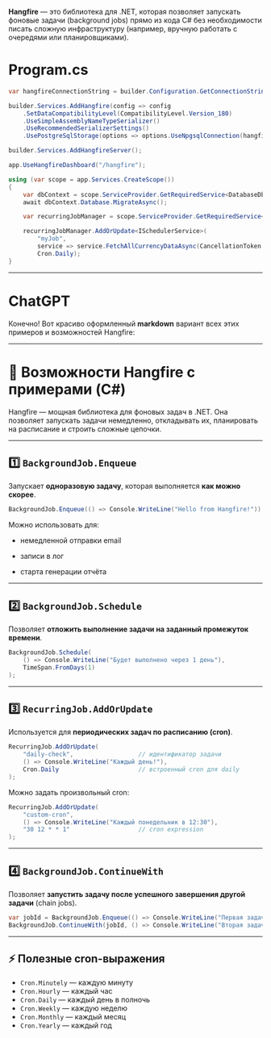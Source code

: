 **Hangfire** — это библиотека для .NET, которая позволяет запускать фоновые задачи (background jobs) прямо из кода C# без необходимости писать сложную инфраструктуру (например, вручную работать с очередями или планировщиками).
# Program.cs
```csharp
var hangfireConnectionString = builder.Configuration.GetConnectionString("HangfireConnectionString");
```
```csharp
builder.Services.AddHangfire(config => config
    .SetDataCompatibilityLevel(CompatibilityLevel.Version_180)
    .UseSimpleAssemblyNameTypeSerializer()
    .UseRecommendedSerializerSettings()
    .UsePostgreSqlStorage(options => options.UseNpgsqlConnection(hangfireConnectionString)));
```

```csharp
builder.Services.AddHangfireServer();
```

```csharp
app.UseHangfireDashboard("/hangfire");
```

```csharp
using (var scope = app.Services.CreateScope())
{
    var dbContext = scope.ServiceProvider.GetRequiredService<DatabaseDbContext>();
    await dbContext.Database.MigrateAsync();

    var recurringJobManager = scope.ServiceProvider.GetRequiredService<IRecurringJobManager>();

    recurringJobManager.AddOrUpdate<ISchedulerService>(
        "myJob",
        service => service.FetchAllCurrencyDataAsync(CancellationToken.None),
        Cron.Daily);
}
```

---
# ChatGPT
Конечно! Вот красиво оформленный **markdown** вариант всех этих примеров и возможностей Hangfire:

---

# 🚀 Возможности Hangfire с примерами (C#)

Hangfire — мощная библиотека для фоновых задач в .NET. Она позволяет запускать задачи немедленно, откладывать их, планировать на расписание и строить сложные цепочки.

---

## 1️⃣ `BackgroundJob.Enqueue`

Запускает **одноразовую задачу**, которая выполняется **как можно скорее**.

```csharp
BackgroundJob.Enqueue(() => Console.WriteLine("Hello from Hangfire!"));
```

Можно использовать для:

- немедленной отправки email
    
- записи в лог
    
- старта генерации отчёта
    

---

## 2️⃣ `BackgroundJob.Schedule`

Позволяет **отложить выполнение задачи на заданный промежуток времени**.

```csharp
BackgroundJob.Schedule(
    () => Console.WriteLine("Будет выполнено через 1 день"),
    TimeSpan.FromDays(1)
);
```

---

## 3️⃣ `RecurringJob.AddOrUpdate`

Используется для **периодических задач по расписанию (cron)**.

```csharp
RecurringJob.AddOrUpdate(
    "daily-check",                  // идентификатор задачи
    () => Console.WriteLine("Каждый день!"),
    Cron.Daily                      // встроенный cron для daily
);
```

Можно задать произвольный cron:

```csharp
RecurringJob.AddOrUpdate(
    "custom-cron",
    () => Console.WriteLine("Каждый понедельник в 12:30"),
    "30 12 * * 1"                   // cron expression
);
```

---

## 4️⃣ `BackgroundJob.ContinueWith`

Позволяет **запустить задачу после успешного завершения другой задачи** (chain jobs).

```csharp
var jobId = BackgroundJob.Enqueue(() => Console.WriteLine("Первая задача"));
BackgroundJob.ContinueWith(jobId, () => Console.WriteLine("Вторая задача после первой"));
```

---

## ⚡ Полезные cron-выражения
- `Cron.Minutely` — каждую минуту
- `Cron.Hourly` — каждый час
- `Cron.Daily` — каждый день в полночь
- `Cron.Weekly` — каждую неделю
- `Cron.Monthly` — каждый месяц
- `Cron.Yearly` — каждый год
